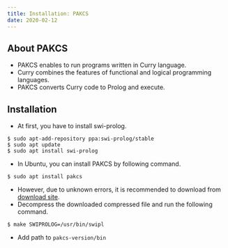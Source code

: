 ```yaml
---
title: Installation: PAKCS
date: 2020-02-12
---
```


## About PAKCS
- PAKCS enables to run programs written in Curry language.
- Curry combines the features of functional and logical programming languages.
- PAKCS converts Curry code to Prolog and execute.

## Installation
- At first, you have to install swi-prolog.
```
$ sudo apt-add-repository ppa:swi-prolog/stable
$ sudo apt update
$ sudo apt install swi-prolog
```

- In Ubuntu, you can install PAKCS by following command.
```
$ sudo apt install pakcs
```

- However, due to unknown errors, it is recommended to download from [download site](https://www.informatik.uni-kiel.de/~pakcs/download.html).
- Decompress the downloaded compressed file and run the following command.
```
$ make SWIPROLOG=/usr/bin/swipl
```
- Add path to `pakcs-version/bin`
